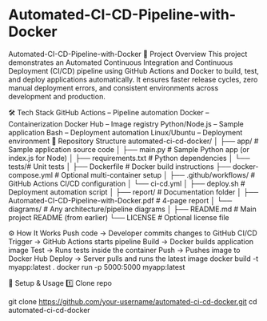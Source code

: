 # Automated-CI-CD-Pipeline-with-Docker
Automated-CI-CD-Pipeline-with-Docker
📌 Project Overview
This project demonstrates an Automated Continuous Integration and Continuous Deployment (CI/CD) pipeline using GitHub Actions and Docker to build, test, and deploy applications automatically.
It ensures faster release cycles, zero manual deployment errors, and consistent environments across development and production.

🛠 Tech Stack
GitHub Actions – Pipeline automation
Docker – Containerization
Docker Hub – Image registry
Python/Node.js – Sample application
Bash – Deployment automation
Linux/Ubuntu – Deployment environment
📂 Repository Structure
automated-ci-cd-docker/ │ 
├── app/ # Sample application source code │
├── main.py # Sample Python app (or index.js for Node) │ 
├── requirements.txt # Python dependencies │ 
└── tests/# Unit tests │ ├── Dockerfile # Docker build instructions 
├── docker-compose.yml # Optional multi-container setup │
├── .github/workflows/ # GitHub Actions CI/CD configuration │
└── ci-cd.yml │ ├── deploy.sh # Deployment automation script │ 
├── report/ # Documentation folder │ 
├── Automated-CI-CD-Pipeline-with-Docker.pdf # 4-page report │
└── diagrams/ # Any architecture/pipeline diagrams │ 
├── README.md # Main project README (from earlier) 
└── LICENSE # Optional license file

⚙️ How It Works
Push code → Developer commits changes to GitHub
CI/CD Trigger → GitHub Actions starts pipeline
Build → Docker builds application image
Test → Runs tests inside the container
Push → Pushes image to Docker Hub
Deploy → Server pulls and runs the latest image
docker build -t myapp:latest . docker run -p 5000:5000 myapp:latest

🚀 Setup & Usage
1️⃣ Clone repo

git clone https://github.com/your-username/automated-ci-cd-docker.git
cd automated-ci-cd-docker
